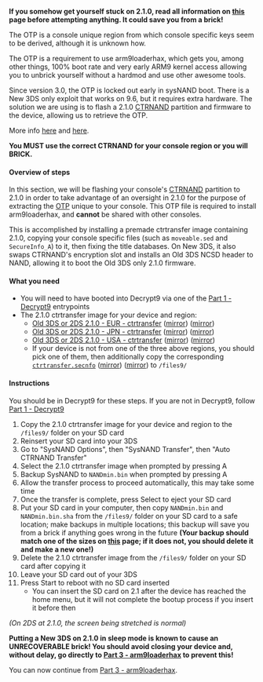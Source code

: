 **If you somehow get yourself stuck on 2.1.0, read all information on [this](https://github.com/Plailect/Guide/wiki/2.1.0-Stuck) page before attempting anything. It could save you from a brick!**

The OTP is a console unique region from which console specific keys seem to be derived, although it is unknown how.

The OTP is a requirement to use arm9loaderhax, which gets you, among other things, 100% boot rate and very early ARM9 kernel access allowing you to unbrick yourself without a hardmod and use other awesome tools.

Since version 3.0, the OTP is locked out early in sysNAND boot. There is a New 3DS only exploit that works on 9.6, but it requires extra hardware. The solution we are using is to flash a 2.1.0 [CTRNAND](https://www.3dbrew.org/wiki/Flash_Filesystem#CTR_partition) partition and firmware to the device, allowing us to retrieve the OTP.

More info [here](https://github.com/Plailect/Guide/wiki/OTP-Info) and [here](https://3dbrew.org/wiki/OTP_Registers).

**You MUST use the correct CTRNAND for your console region or you will BRICK.**

#### Overview of steps

In this section, we will be flashing your console's [CTRNAND](https://www.3dbrew.org/wiki/Flash_Filesystem#CTR_partition) partition to 2.1.0 in order to take advantage of an oversight in 2.1.0 for the purpose of extracting the [OTP](https://github.com/Plailect/Guide/wiki/OTP-Info) unique to your console. This OTP file is required to install arm9loaderhax, and **cannot** be shared with other consoles.

This is accomplished by installing a premade ctrtransfer image containing 2.1.0, copying your console specific files (such as `moveable.sed` and `SecureInfo_A`) to it, then fixing the title databases. On New 3DS, it also swaps CTRNAND's encryption slot and installs an Old 3DS NCSD header to NAND, allowing it to boot the Old 3DS only 2.1.0 firmware.

#### What you need

* You will need to have booted into Decrypt9 via one of the [Part 1 - Decrypt9](https://github.com/Plailect/Guide/wiki/Part-1-(Decrypt9)) entrypoints
* The 2.1.0 ctrtransfer image for your device and region:
  +    <a href="https://plailect.github.io/Guide/2.1.0-4E_ctrtransfer_o3ds.torrent" target="_blank">Old 3DS or 2DS 2.1.0 - EUR - ctrtransfer</a> ([mirror](https://mega.nz/#!ltsF3SwB!A_yQJ7TpkYD6OF38q4oes7dI1G3574v0wF_WXP8-_3E)) ([mirror](https://drive.google.com/open?id=0BzPfvjeuhqoDZnp3SjhGSVFYa3c))    
  +    <a href="https://plailect.github.io/Guide/2.1.0-4J_ctrtransfer_o3ds.torrent" target="_blank">Old 3DS or 2DS 2.1.0 - JPN - ctrtransfer</a> ([mirror](https://mega.nz/#!VhkGCQSQ!nnWrKUazSHRXIiPtGKCoDp9gT5yQDyo4J0x9TMNHJP4)) ([mirror](https://drive.google.com/open?id=0BzPfvjeuhqoDMzdLM3hyVnlsVWc))    
  +    <a href="https://plailect.github.io/Guide/2.1.0-4U_ctrtransfer_o3ds.torrent" target="_blank">Old 3DS or 2DS 2.1.0 - USA - ctrtransfer</a> ([mirror](https://mega.nz/#!FtshlJ5D!4GC-GUNhzzPefLGJA7wRIKaj8J-pbVQHFJFkx6MUaLA)) ([mirror](https://drive.google.com/open?id=0BzPfvjeuhqoDa2gwRHdKczMzbWs))
  +    If your device is not from one of the three above regions, you should pick one of them, then additionally copy the corresponding [`ctrtransfer.secnfo`](https://plailect.github.io/Guide/ctrtransfer.secnfo.torrent) ([mirror](https://mega.nz/#!1xN1RRzK!rrYkYewOwkhHZ16una5wGUQcrytG-OrDGB-_jIm62dI)) ([mirror](https://drive.google.com/open?id=0BzPfvjeuhqoDWExJaEw1ZDVQaVk)) to `/files9/`

#### Instructions

You should be in Decrypt9 for these steps. If you are not in Decrypt9, follow [Part 1 - Decrypt9](https://github.com/Plailect/Guide/wiki/Part-1-(Decrypt9))

1. Copy the 2.1.0 ctrtransfer image for your device and region to the `/files9/` folder on your SD card
2. Reinsert your SD card into your 3DS
1. Go to "SysNAND Options", then "SysNAND Transfer", then "Auto CTRNAND Transfer"
2. Select the 2.1.0 ctrtransfer image when prompted by pressing A
2. Backup SysNAND to `NANDmin.bin` when prompted by pressing A
3. Allow the transfer process to proceed automatically, this may take some time
2. Once the transfer is complete, press Select to eject your SD card
3. Put your SD card in your computer, then copy `NANDmin.bin` and `NANDmin.bin.sha` from the `/files9/` folder on your SD card to a safe location; make backups in multiple locations; this backup will save you from a brick if anything goes wrong in the future **(Your backup should match one of the sizes on [this](https://github.com/Plailect/Guide/wiki/NAND-Size) page; if it does not, you should delete it and make a new one!)**
4. Delete the 2.1.0 ctrtransfer image from the `/files9/` folder on your SD card after copying it
5. Leave your SD card out of your 3DS
6. Press Start to reboot with no SD card inserted
    + You can insert the SD card on 2.1 after the device has reached the home menu, but it will not complete the bootup process if you insert it before then

*(On 2DS at 2.1.0, the screen being stretched is normal)*

**Putting a New 3DS on 2.1.0 in sleep mode is known to cause an UNRECOVERABLE brick! You should avoid closing your device and, without delay, go directly to [Part 3 - arm9loaderhax](https://github.com/Plailect/Guide/wiki/Part-3-(Decrypt9)) to prevent this!**

You can now continue from [Part 3 - arm9loaderhax](https://github.com/Plailect/Guide/wiki/Part-3-(arm9loaderhax)).
